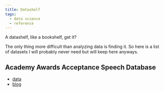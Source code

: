 ```yaml
---
title: Datashelf
tags:
  - data science
  - reference
---
```


A datashelf, like a bookshelf, get it?

The only thing more difficult than analyzing data is finding it.
So here is a list of datasets I will probably never need but will keep here anyways.

## Academy Awards Acceptance Speech Database

- [data](https://aaspeechesdb.oscars.org/)
- [blog](https://stephenfollows.com/p/harvey-weinstein-thanked-more-than-god)
